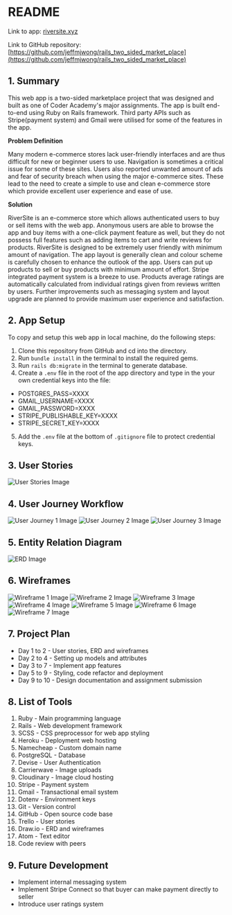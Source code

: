 # README

Link to app: [riversite.xyz](riversite.xyz)

Link to GitHub repository: [https://github.com/jeffmjwong/rails_two_sided_market_place](https://github.com/jeffmjwong/rails_two_sided_market_place)

## 1. Summary
This web app is a two-sided marketplace project that was designed and built as one of Coder Academy's major assignments. The app is built end-to-end using Ruby on Rails framework. Third party APIs such as Stripe(payment system) and Gmail were utilised for some of the features in the app.

**Problem Definition**

Many modern e-commerce stores lack user-friendly interfaces and are thus difficult for new or beginner users to use. Navigation is sometimes a critical issue for some of these sites. Users also reported unwanted amount of ads and fear of security breach when using the major e-commerce sites. These lead to the need to create a simple to use and clean e-commerce store which provide excellent user experience and ease of use.

**Solution**

RiverSite is an e-commerce store which allows authenticated users to buy or sell items with the web app. Anonymous users are able to browse the app and buy items with a one-click payment feature as well, but they do not possess full features such as adding items to cart and write reviews for products. RiverSite is designed to be extremely user friendly with minimum amount of navigation. The app layout is generally clean and colour scheme is carefully chosen to enhance the outlook of the app. Users can put up products to sell or buy products with minimum amount of effort. Stripe integrated payment system is a breeze to use. Products average ratings are automatically calculated from individual ratings given from reviews written by users. Further improvements such as messaging system and layout upgrade are planned to provide maximum user experience and satisfaction.

## 2. App Setup

To copy and setup this web app in local machine, do the following steps:
1. Clone this repository from GitHub and cd into the directory.
2. Run ```bundle install``` in the terminal to install the required gems.
3. Run ```rails db:migrate``` in the terminal to generate database.
4. Create a ```.env``` file in the root of the app directory and type in the your own credential keys into the file:
 * POSTGRES_PASS=XXXX
 * GMAIL_USERNAME=XXXX
 * GMAIL_PASSWORD=XXXX
 * STRIPE_PUBLISHABLE_KEY=XXXX
 * STRIPE_SECRET_KEY=XXXX
5. Add the ```.env``` file at the bottom of ```.gitignore``` file to protect credential keys.

## 3. User Stories

![User Stories Image](/app/assets/images/user-stories.png)

## 4. User Journey Workflow

![User Journey 1 Image](/app/assets/images/user-journey1.jpg)
![User Journey 2 Image](/app/assets/images/user-journey2.jpg)
![User Journey 3 Image](/app/assets/images/user-journey3.jpg)

## 5. Entity Relation Diagram

![ERD Image](/app/assets/images/ERD.jpg)

## 6. Wireframes

![Wireframe 1 Image](/app/assets/images/wireframe1.png)
![Wireframe 2 Image](/app/assets/images/wireframe2.png)
![Wireframe 3 Image](/app/assets/images/wireframe3.png)
![Wireframe 4 Image](/app/assets/images/wireframe4.png)
![Wireframe 5 Image](/app/assets/images/wireframe5.png)
![Wireframe 6 Image](/app/assets/images/wireframe6.png)
![Wireframe 7 Image](/app/assets/images/wireframe7.png)

## 7. Project Plan

 + Day 1 to 2 - User stories, ERD and wireframes
 + Day 2 to 4 - Setting up models and attributes
 + Day 3 to 7 - Implement app features
 + Day 5 to 9 - Styling, code refactor and deployment
 + Day 9 to 10 - Design documentation and assignment submission

## 8. List of Tools

1. Ruby - Main programming language
2. Rails - Web development framework
3. SCSS - CSS preprocessor for web app styling
4. Heroku - Deployment web hosting
5. Namecheap - Custom domain name
6. PostgreSQL - Database
7. Devise - User Authentication
8. Carrierwave - Image uploads
9. Cloudinary - Image cloud hosting
10. Stripe - Payment system
11. Gmail - Transactional email system
12. Dotenv - Environment keys
13. Git - Version control
14. GitHub - Open source code base
15. Trello - User stories
16. Draw.io - ERD and wireframes
17. Atom - Text editor
18. Code review with peers

## 9. Future Development
 - Implement internal messaging system
 - Implement Stripe Connect so that buyer can make payment directly to seller
 - Introduce user ratings system
